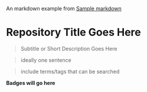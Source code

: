 An markdown example from [Sample markdown](https://guides.github.com/features/mastering-markdown/)

# Repository Title Goes Here

> Subtitle or Short Description Goes Here

> ideally one sentence

> include terms/tags that can be searched

**Badges will go here**